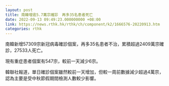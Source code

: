 ```yaml
---
layout: post
title: 南韓增逾5.7萬宗確診　再多35名患者死亡
date: 2022-09-13 09:49:23.000000000 +08:00
link: https://news.rthk.hk/rthk/ch/component/k2/1666576-20220913.htm
categories: rthk
---
```


南韓新增57309宗新冠病毒確診個案，再多35名患者不治，累積超過2409萬宗確診，27533人死亡。

現有重症患者個案有547宗，較前一天減少6宗。

韓聯社報道，單日確診個案雖然較前一天增加，但較一周前數據減少超過4萬宗，認為主要是受中秋節假期間檢測人數較少影響。
